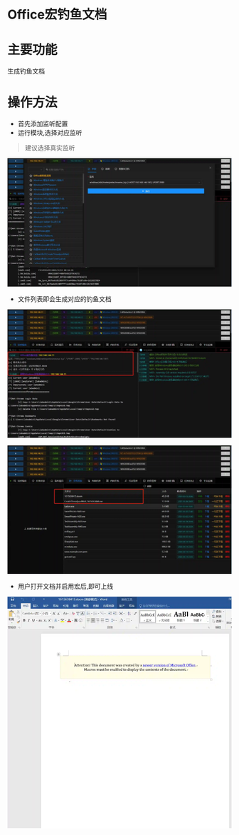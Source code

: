 # Office宏钓鱼文档

# 主要功能
生成钓鱼文档

# 操作方法
+ 首先添加监听配置
+ 运行模块,选择对应监听

> 建议选择真实监听
>

![1615638407096-517af6ad-ad6e-48f2-8cdb-674531869da4.webp](./img/xB2urChdT52mgZiL/1615638407096-517af6ad-ad6e-48f2-8cdb-674531869da4-328720.webp)

+ 文件列表即会生成对应的钓鱼文档

![1615638448543-7ab43b4c-b08a-4c32-a9cb-1bc3b139bfed.webp](./img/xB2urChdT52mgZiL/1615638448543-7ab43b4c-b08a-4c32-a9cb-1bc3b139bfed-062515.webp)

![1615638463868-7cbb33a6-5fbf-4bd7-ab4d-37de87053f59.webp](./img/xB2urChdT52mgZiL/1615638463868-7cbb33a6-5fbf-4bd7-ab4d-37de87053f59-349834.webp)

+ 用户打开文档并启用宏后,即可上线

![1615638603603-027ae27c-11e5-4002-b3d2-7a6339d295ed.webp](./img/xB2urChdT52mgZiL/1615638603603-027ae27c-11e5-4002-b3d2-7a6339d295ed-082742.webp)




